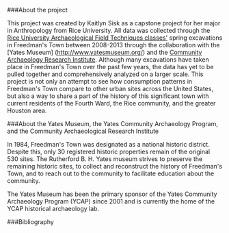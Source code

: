 ###About the project

This project was created by Kaitlyn Sisk as a capstone project for her major in Anthropology from Rice University. All data was collected through the [Rice University Archaeological Field Techniques classes'](http://freedmanstownarchaeology.rice.edu/index.html) spring excavations in Freedman's Town between 2008-2013 through the collaboration with the [Yates Museum] (http://www.yatesmuseum.org/) and the [Community Archaeology Research Institute](http://www.publicarchaeology.org/CARI/). Although many excavations have taken place in Freedman's Town over the past few years, the data has yet to be pulled together and comprehensively analyzed on a larger scale. This project is not only an attempt to see how consumption patterns in Freedman's Town compare to other urban sites across the United States, but also a way to share a part of the history of this significant town with current residents of the Fourth Ward, the Rice community, and the greater Houston area. 

###About the Yates Museum, the Yates Community Archaeology Program, and the Community Archaeological Research Institute

In 1984, Freedman's Town was designated as a national historic district. Despite this, only 30 registered historic properties remain of the original 530 sites. The Rutherford B. H. Yates museum strives to preserve the remaining historic sites, to collect and reconstruct the history of Freedman's Town, and to reach out to the community to facilitate education about the community. 

The Yates Museum has been the primary sponsor of the Yates Community Archaeology Program (YCAP) since 2001 and is currently the home of the YCAP historical archaeology lab. 

###Bibliography
